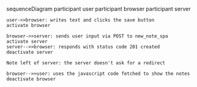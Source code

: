 sequenceDiagram
    participant user
    participant browser
    participant server

    user->>browser: writes text and clicks the save button
    activate browser

    browser->>server: sends user input via POST to new_note_spa
    activate server
    server-->>browser: responds with status code 201 created
    deactivate server

    Note left of server: the server doesn't ask for a redirect

    browser-->>user: uses the javascript code fetched to show the notes
    deactivate browser
